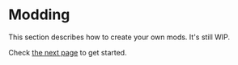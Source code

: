 # Modding

This section describes how to create your own mods. It's still WIP.

Check [the next page](getting-started.md) to get started.
